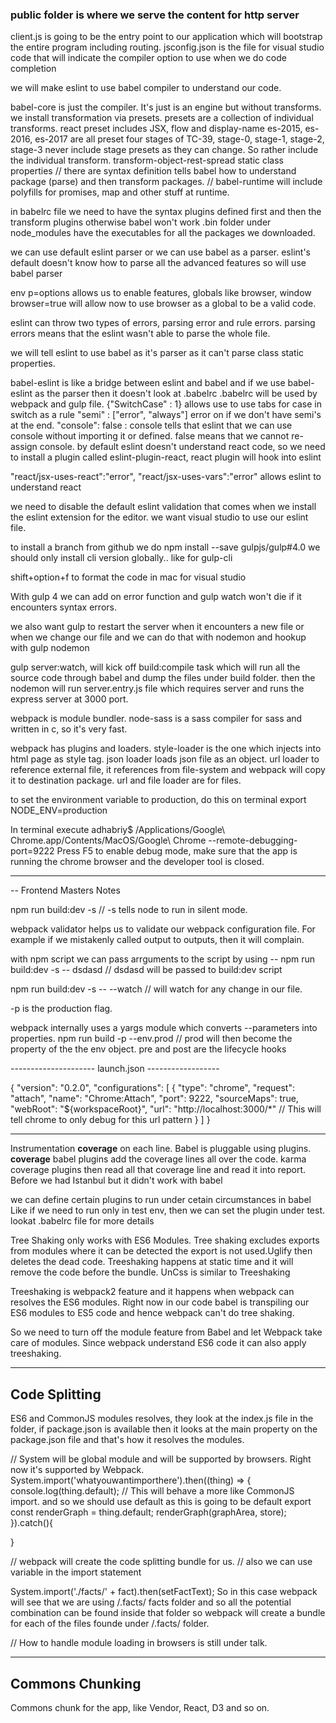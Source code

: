 ### public folder is where we serve the content for http server

client.js is going to be the entry point to our application which will bootstrap the entire program including routing.
jsconfig.json is the file for visual studio code that will indicate the compiler option to use when we do code completion

we will make eslint to use babel compiler to understand our code. 

babel-core is just the compiler.  It's just is an engine but without transforms. 
we install transformation via presets. 
presets are a collection of individual transforms. 
react preset includes JSX, flow and display-name
es-2015, es-2016, es-2017 are all preset
four stages of TC-39, stage-0, stage-1, stage-2, stage-3
never include stage presets as they can change. So rather include the individual transform. 
transform-object-rest-spread
static class properties 
// there are syntax definition tells babel how to understand package (parse) and then transform packages. 
// babel-runtime will include polyfills for promises, map and other stuff at runtime.

 in babelrc file we need to have the syntax plugins defined first and then the transform plugins otherwise babel won't work 
.bin folder under node_modules have the executables for all the packages we downloaded. 

we can use default eslint parser or we can use babel as a parser. eslint's default doesn't know how to parse all the advanced features so will use babel parser

env p=options allows us to enable features, globals like browser, window
browser=true will allow now to use browser as a global to be a valid code.

eslint can throw two types of errors, parsing error and rule errors. parsing errors means that the eslint wasn't able to parse the whole file.

we will tell eslint to use babel as it's parser as it can't parse class static properties. 

babel-eslint is like a bridge between eslint and babel and if we use babel-eslint as the parser then it doesn't look at .babelrc
.babelrc will be used by webpack and gulp file.
 {"SwitchCase" : 1} allows use to use tabs for case in switch as a rule
 "semi" : ["error", "always"] error on if we don't have semi's at the end.
  "console": false : console tells that eslint that we can use console without importing it or defined. false means that we cannot re-assign console.
  by default eslint doesn't understand react code, so we need to install a plugin called eslint-plugin-react, react plugin will hook into eslint

"react/jsx-uses-react":"error",
"react/jsx-uses-vars":"error"
allows eslint to understand react

we need to disable the default eslint validation that comes when we install the eslint extension for the editor. 
we want visual studio to use our eslint file.

to install a branch from github we do 
npm install --save gulpjs/gulp#4.0
we should only install cli version globally.. like for gulp-cli

shift+option+f to format the code in mac for visual studio

With gulp 4 we can add on error function and gulp watch won't die if it encounters syntax errors.

we also want gulp to restart the server when it encounters a new file or when we change our file and we can do that with nodemon and hookup with gulp nodemon

gulp server:watch, will kick off build:compile task which will run all the source code through babel and dump the files under build folder. 
then the nodemon will run server.entry.js file which requires server and runs the express server at 3000 port.

webpack is module bundler. 
node-sass is a sass compiler for sass and written in c, so it's very fast.

webpack has plugins and loaders. 
style-loader is the one which  injects into html page as style tag.
json loader loads json file as an object.
url loader to reference external file, it references from file-system and webpack will copy it to destination package.
url and file loader are for files.

to set the environment variable to production, do this on terminal export NODE_ENV=production

In terminal execute adhabriy$ 
/Applications/Google\ Chrome.app/Contents/MacOS/Google\ Chrome --remote-debugging-port=9222
Press F5 to enable debug mode, make sure that the app is running the chrome browser and the developer tool is closed.

------------------------------------------------------
-- Frontend Masters Notes 

npm run build:dev -s 
// -s tells node to run in silent mode.

webpack validator helps us to validate our webpack configuration file. For example if we mistakenly called output to outputs, then it will complain.

with npm script we can pass arrguments to the script by using -- 
npm run build:dev -s -- dsdasd  // dsdasd will be passed to build:dev script

npm run build:dev -s -- --watch // will watch for any change in our file.

-p is the production flag.

webpack internally uses a yargs module which converts --parameters into properties.
npm run build -p --env.prod // prod will then become the property of the the env object.
pre and post are the lifecycle hooks 



--------------------- launch.json ------------------

{
    "version": "0.2.0",
    "configurations": [
        {
            "type": "chrome",
            "request": "attach",
            "name": "Chrome:Attach",
            "port": 9222,
            "sourceMaps": true,
            "webRoot": "${workspaceRoot}",
            "url": "http://localhost:3000/*" // This will tell chrome to only debug for this url pattern
        }
    ]
}

--------------------------------------------


Instrumentation __coverage__ on each line.
Babel is pluggable using plugins.
__coverage__ babel plugins add the coverage lines all over the code. 
karma coverage plugins then read all that coverage line and read it into report.
Before we had Istanbul but it didn't work with babel

we can define certain plugins to run under cetain circumstances in babel
Like if we need to run only in test env, then we can set the plugin under test. lookat .babelrc file for more details

Tree Shaking only works with ES6 Modules.
Tree shaking excludes exports from modules where it can be detected the export is not used.Uglify  then deletes the dead code.
Treeshaking happens at static time and it will remove the code before the bundle.
UnCss is similar to Treeshaking 

Treeshaking is webpack2 feature and it happens when webpack can resolves the ES6 modules. Right now in our code babel is transpiling our ES6 modules to 
ES5 code and hence webpack can't do tree shaking. 

So we need to turn off the module feature from Babel and let Webpack take care of modules. Since webpack understand ES6 code it can also apply treeshaking.

---------------------------------------
Code Splitting
----------------------------------------

ES6 and CommonJS modules resolves, they look at the index.js file in the folder, if package.json is available then it looks at the main property on the 
package.json file and that's how it resolves the modules.

// System will be global module and will be supported by browsers. Right now it's supported by Webpack.
System.import('whatyouwantimporthere').then((thing) => {
    console.log(thing.default); // This will behave a more like CommonJS import. and so we should use default as this is going to be default export
    const renderGraph = thing.default;
    renderGraph(graphArea, store);
}).catch(){

}

// webpack will create the code splitting bundle for us. 
// also we can use variable in the import statement 


System.import('./facts/' + fact).then(setFactText);
So in this case webpack will see that we are using /.facts/ facts folder and so all the potential combination can be found inside that folder
so webpack will create a bundle for each of the files founde under /.facts/ folder.

// How to handle module loading in browsers is still under talk.

-----------------------
Commons Chunking 
-----------------------

Commons chunk for the app, like Vendor, React, D3 and so on.